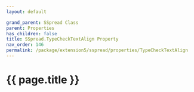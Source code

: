 ```yaml
---
layout: default

grand_parent: SSpread Class
parent: Properties
has_children: false
title: SSpread.TypeCheckTextAlign Property
nav_order: 146
permalink: /package/extension5/sspread/properties/TypeCheckTextAlign
---
```

# {{ page.title }}